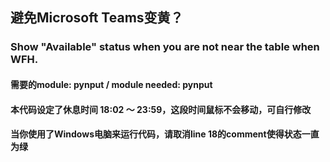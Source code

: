 ## 避免Microsoft Teams变黄？
### Show "Available" status when you are not near the table when WFH.
#### 需要的module: pynput / module needed: pynput
#### 本代码设定了休息时间 18:02 ～ 23:59，这段时间鼠标不会移动，可自行修改
#### 当你使用了Windows电脑来运行代码，请取消line 18的comment使得状态一直为绿
